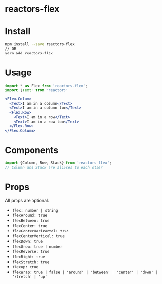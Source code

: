 reactors-flex
===

# Install

```bash
npm install --save reactors-flex
// OR
yarn add reactors-flex
```

# Usage

```jsx
import * as Flex from 'reactors-flex';
import {Text} from 'reactors'

<Flex.Colum>
  <Text>I am in a column</Text>
  <Text>I am in a column too</Text>
  <Flex.Row>
    <Text>I am in a row</Text>
    <Text>I am in a row too</Text>
  </Flex.Row>
</Flex.Column>
```

# Components

```jsx
import {Column, Row, Stack} from 'reactors-flex';
// Column and Stack are aliases to each other
```

# Props

All props are optional.

- `flex: number | string`
- `flexAround: true`
- `flexBetween: true`
- `flexCenter: true`
- `flexCenterHorizontal: true`
- `flexCenterVertical: true`
- `flexDown: true`
- `flexGrow: true | number`
- `flexReverse: true`
- `flexRight: true`
- `flexStretch: true`
- `flexUp: true`
- `flexWrap: true | false | 'around' | 'between' | 'center' | 'down' | 'stretch' | 'up'`
